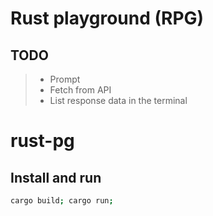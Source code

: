 # Rust playground  (RPG)

## TODO

> - Prompt
> - Fetch from API
> - List response data in the terminal

# rust-pg

## Install and run

```bash
cargo build; cargo run;
```
